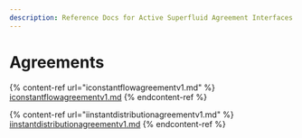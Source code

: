 ```yaml
---
description: Reference Docs for Active Superfluid Agreement Interfaces
---
```


# Agreements

{% content-ref url="iconstantflowagreementv1.md" %}
[iconstantflowagreementv1.md](iconstantflowagreementv1.md)
{% endcontent-ref %}

{% content-ref url="iinstantdistributionagreementv1.md" %}
[iinstantdistributionagreementv1.md](iinstantdistributionagreementv1.md)
{% endcontent-ref %}
